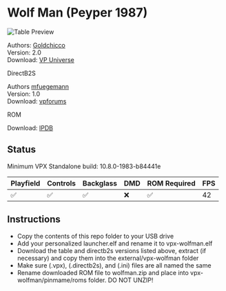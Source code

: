 # Wolf Man (Peyper 1987)

![Table Preview](https://vpuniverse.com/screenshots/monthly_2021_10/840733991_WolfMan(Peyper1987).png.60b055ec918272be1893ab40dfdcef48.png)

Authors: [Goldchicco](https://vpuniverse.com/profile/23579-goldchicco/)  
Version: 2.0  
Download: [VP Universe](https://vpuniverse.com/files/file/7729-wolf-man-peyper-1987/)

DirectB2S

Authors [mfuegemann](https://www.vpforums.org/index.php?showuser=5944)  
Version: 1.0  
Download: [vpforums](https://www.vpforums.org/index.php?app=downloads&showfile=10730)

ROM

Download: [IPDB](https://www.ipdb.org/machine.cgi?id=4435)

## Status 

Minimum VPX Standalone build: 10.8.0-1983-b84441e

| Playfield | Controls | Backglass | DMD | ROM Required | FPS | 
|-----------|----------|-----------|-----|--------------|-----|
| :white_check_mark: | :white_check_mark: | :white_check_mark: | :x: | :white_check_mark: | 42 |

## Instructions

- Copy the contents of this repo folder to your USB drive
- Add your personalized launcher.elf and rename it to vpx-wolfman.elf
- Download the table and directb2s versions listed above, extract (if necessary) and copy them into the external/vpx-wolfman folder
- Make sure (.vpx), (.directb2s), and (.ini) files are all named the same
- Rename downloaded ROM file to wolfman.zip and place into vpx-wolfman/pinmame/roms folder. DO NOT UNZIP!
